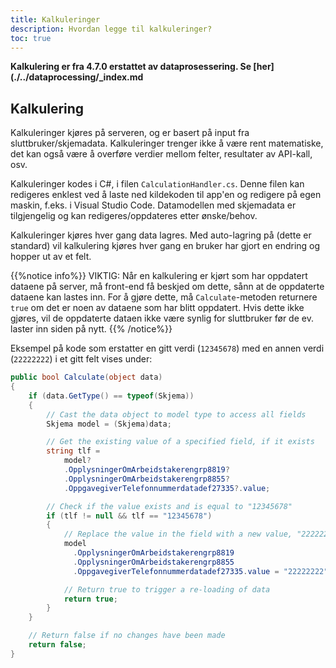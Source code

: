 ```yaml
---
title: Kalkuleringer
description: Hvordan legge til kalkuleringer?
toc: true
---
```



**Kalkulering er fra 4.7.0 erstattet av dataprosessering. Se [her](./../dataprocessing/_index.md**

## Kalkulering 

Kalkuleringer kjøres på serveren, og er basert på input fra sluttbruker/skjemadata.
Kalkuleringer trenger ikke å være rent matematiske, det kan også være å overføre verdier mellom felter, resultater av API-kall, osv. 

Kalkuleringer kodes i C#, i filen `CalculationHandler.cs`. Denne filen kan redigeres enklest ved å laste ned kildekoden til app'en og redigere på egen maskin, f.eks. i Visual Studio Code.
Datamodellen med skjemadata er tilgjengelig og kan redigeres/oppdateres etter ønske/behov.

Kalkuleringer kjøres hver gang data lagres. Med auto-lagring på (dette er standard) vil kalkulering kjøres hver gang en bruker har gjort en endring og hopper ut av et felt.

{{%notice info%}}
VIKTIG: Når en kalkulering er kjørt som har oppdatert dataene på server, må front-end få beskjed om dette, sånn at de oppdaterte dataene kan lastes inn.
For å gjøre dette, må `Calculate`-metoden returnere `true` om det er noen av dataene som har blitt oppdatert.
Hvis dette ikke gjøres, vil de oppdaterte dataen ikke være synlig for sluttbruker før de ev. laster inn siden på nytt.
{{% /notice%}}

Eksempel på kode som erstatter en gitt verdi (`12345678`) med en annen verdi (`22222222`) i et gitt felt vises under:

```C# {hl_lines=[16,22]}
public bool Calculate(object data)
{
    if (data.GetType() == typeof(Skjema))
    {
        // Cast the data object to model type to access all fields
        Skjema model = (Skjema)data;

        // Get the existing value of a specified field, if it exists
        string tlf = 
            model?
            .OpplysningerOmArbeidstakerengrp8819?
            .OpplysningerOmArbeidstakerengrp8855?
            .OppgavegiverTelefonnummerdatadef27335?.value;

        // Check if the value exists and is equal to "12345678"
        if (tlf != null && tlf == "12345678")
        {
            // Replace the value in the field with a new value, "22222222"
            model
              .OpplysningerOmArbeidstakerengrp8819
              .OpplysningerOmArbeidstakerengrp8855
              .OppgavegiverTelefonnummerdatadef27335.value = "22222222";

            // Return true to trigger a re-loading of data 
            return true;
        }
    }

    // Return false if no changes have been made
    return false;
}
```
